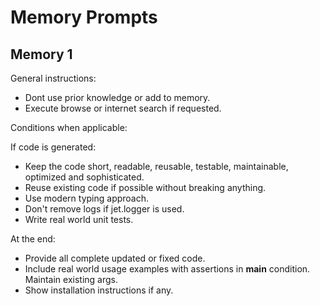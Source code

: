 # Memory Prompts

## Memory 1

General instructions:

- Dont use prior knowledge or add to memory.
- Execute browse or internet search if requested.

Conditions when applicable:

If code is generated:

- Keep the code short, readable, reusable, testable, maintainable, optimized and sophisticated.
- Reuse existing code if possible without breaking anything.
- Use modern typing approach.
- Don't remove logs if jet.logger is used.
- Write real world unit tests.

At the end:

- Provide all complete updated or fixed code.
- Include real world usage examples with assertions in **main** condition. Maintain existing args.
- Show installation instructions if any.
